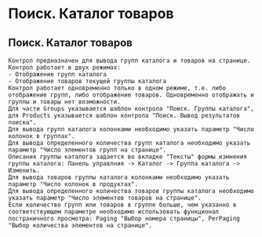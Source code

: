 ﻿---
description: 2.4.7
---
# Поиск. Каталог товаров
## Поиск. Каталог товаров
	Контрол предназначен для вывода групп каталога и товаров на странице.
	Контрол работает в двух режимах:
	- Отображение групп каталога
	- Отображение товаров текущей группы каталога
	Контрол работает одновременно только в одном режиме, т.е. либо отображение групп, либо отображение товаров. Одновременно отображать и группы и товары нет возможности.
	Для части Groups указывается шаблон контрола "Поиск. Группы каталога", для Products указывается шаблон контрола "Поиск. Вывод результатов поиска".
	Для вывода групп каталога колонками необходимо указать параметр "Число колонок в группах".
	Для вывода определенного количества групп каталога необходимо указать параметр "Число элементов групп на странице". 
	Описания группы каталога задается во вкладке "Тексты" формы измнения группы каталога: Панель управлния -> Каталог -> Группа каталога -> Изменить.
	Для вывода товаров группы каталога колонками необходимо указать параметр "Число колонок в продуктах".
	Для вывода определенного количества товаров группы каталога необходимо указать параметр "Число элементов товаров на странице". 
	Если количество групп или товаров в группе больше, чем указанно в соответствующем параметре необходимо использовать функционал постраничного просмотра: Paging "Выбор номера страницы", PerPaging "Выбор количества элементов на странице".
